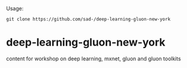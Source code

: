 Usage:

`git clone https://github.com/sad-/deep-learning-gluon-new-york`

# deep-learning-gluon-new-york
content for workshop on deep learning, mxnet, gluon and gluon toolkits
